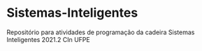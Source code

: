 # Sistemas-Inteligentes
Repositório para atividades de programação da cadeira Sistemas Inteligentes 2021.2 CIn UFPE
